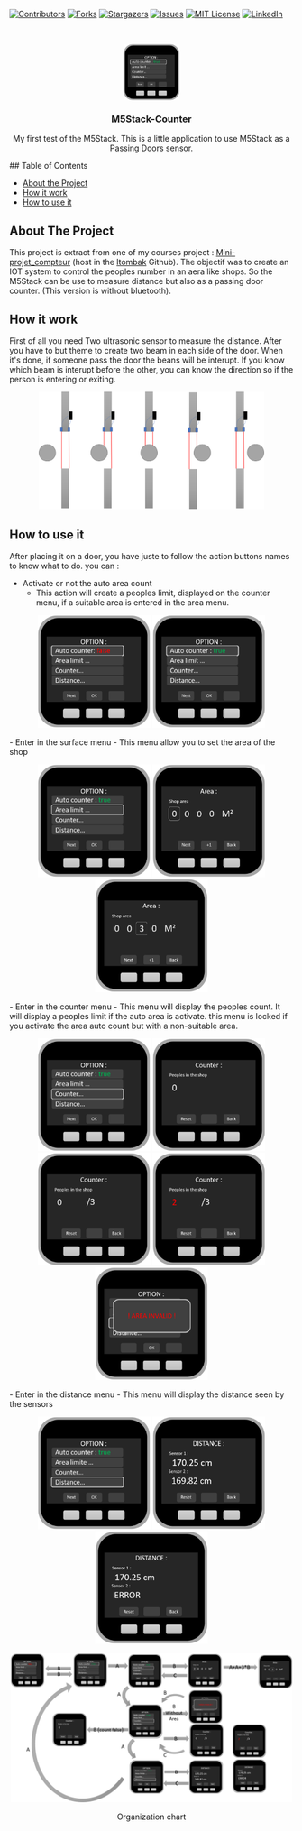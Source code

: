 [![Contributors][contributors-shield]][contributors-url]
[![Forks][forks-shield]][forks-url]
[![Stargazers][stars-shield]][stars-url]
[![Issues][issues-shield]][issues-url]
[![MIT License][license-shield]][license-url]
[![LinkedIn][linkedin-shield]][linkedin-url]

<!-- PROJECT LOGO -->
<br />
<p align="center">
  <a href="url"><img src="https://github.com/JonathanCourtois/M5Stack-Counter/blob/master/Images/M5Stack%20Design/optionTrue.png" align="center" height="100" width="100" ></a>
  
  <h3 align="center">M5Stack-Counter</h3>

  <p align="center">
    My first test of the M5Stack.
    This is a little application to use M5Stack as a Passing Doors sensor.
  </p>
</p>
<!-- TABLE OF CONTENTS -->
## Table of Contents

* [About the Project](#about-the-project)
* [How it work](#how-it-work)
* [How to use it](#how-to-use-it)

<!-- ABOUT THE PROJECT -->
## About The Project

This project is extract from one of my courses project : [Mini-projet_compteur](https://github.com/ltombak/Mini-projet_compteur) (host in the [ltombak](https://github.com/ltombak) Github).
The objectif was to create an IOT system to control the peoples number in an aera like shops.
So the M5Stack can be use to measure distance but also as a passing door counter.
(This version is without bluetooth).

<!-- HOW IT WORK-->
## How it work
First of all you need Two ultrasonic sensor to measure the distance.
After you have to but theme to create two beam in each side of the door.
When it's done, if someone pass the door the beans will be interupt. If you know which beam is interupt before the other, you can know the direction so if the person is entering or exiting.
<p align="center">
  <img width="400" src="https://github.com/JonathanCourtois/M5Stack-Counter/blob/master/Images/M5Stack%20Design/passingDoor.png"/>
</p>

<!-- HOW TO USE IT -->
## How to use it
After placing it on a door, you have juste to follow the action buttons names to know what to do.
you can :
- Activate or not the auto area count 
  - This action will create a peoples limit, displayed on the counter menu, if a suitable area is entered in the area menu.
<p align="center">
  <img width="200" src="https://github.com/JonathanCourtois/M5Stack-Counter/blob/master/Images/M5Stack%20Design/optionFalse.png"/>
  <img width="200" src="https://github.com/JonathanCourtois/M5Stack-Counter/blob/master/Images/M5Stack%20Design/optionTrue.png"/>
</p>
- Enter in the surface menu
  - This menu allow you to set the area of the shop
<p align="center">
  <img width="200" src="https://github.com/JonathanCourtois/M5Stack-Counter/blob/master/Images/M5Stack%20Design/areaLimit.png"/>
  <img width="200" src="https://github.com/JonathanCourtois/M5Stack-Counter/blob/master/Images/M5Stack%20Design/areaMenu0.png"/>
  <img width="200" src="https://github.com/JonathanCourtois/M5Stack-Counter/blob/master/Images/M5Stack%20Design/areaMenu30.png"/>
</p>
- Enter in the counter menu
  - This menu will display the peoples count. It will display a peoples limit if the auto area is activate. this menu is locked if you activate the area auto count but with a non-suitable area.
<p align="center">
  <img width="200" src="https://github.com/JonathanCourtois/M5Stack-Counter/blob/master/Images/M5Stack%20Design/counter.png"/>
  <img width="200" src="https://github.com/JonathanCourtois/M5Stack-Counter/blob/master/Images/M5Stack%20Design/counterWithoutLimit.png"/>
  <img width="200" src="https://github.com/JonathanCourtois/M5Stack-Counter/blob/master/Images/M5Stack%20Design/counterLimit0.png"/>
  <img width="200" src="https://github.com/JonathanCourtois/M5Stack-Counter/blob/master/Images/M5Stack%20Design/counterLimit3.png"/>
  <img width="200" src="https://github.com/JonathanCourtois/M5Stack-Counter/blob/master/Images/M5Stack%20Design/counterPopup.png"/>
</p>
- Enter in the distance menu
  - This menu will display the distance seen by the sensors
<p align="center">
  <img width="200" src="https://github.com/JonathanCourtois/M5Stack-Counter/blob/master/Images/M5Stack%20Design/distance.png"/>
  <img width="200" src="https://github.com/JonathanCourtois/M5Stack-Counter/blob/master/Images/M5Stack%20Design/distanceMenu.png"/>
  <img width="200" src="https://github.com/JonathanCourtois/M5Stack-Counter/blob/master/Images/M5Stack%20Design/distanceMenuError.png"/>
</p>
<p align="center">
  <img width="500" src="https://github.com/JonathanCourtois/M5Stack-Counter/blob/master/Images/M5Stack%20Design/Orga.png"/>
 
</p> 
<p align="center">
  Organization chart
</p>


<!-- MARKDOWN LINKS & IMAGES -->
<!-- https://www.markdownguide.org/basic-syntax/#reference-style-links -->
[contributors-shield]: https://img.shields.io/github/contributors/JonathanCourtois/M5Stack-Counter.svg?style=flat-square
[contributors-url]: https://github.com/JonathanCourtois/M5Stack-Counter/graphs/contributors
[forks-shield]: https://img.shields.io/github/forks/JonathanCourtois/M5Stack-Counter.svg?style=flat-square
[forks-url]: https://github.com/JonathanCourtois/M5Stack-Counter/network/members
[stars-shield]: https://img.shields.io/github/stars/JonathanCourtois/M5Stack-Counter.svg?style=flat-square
[stars-url]: https://github.com/JonathanCourtois/M5Stack-Counter/stargazers
[issues-shield]: https://img.shields.io/github/issues/JonathanCourtois/M5Stack-Counter.svg?style=flat-square
[issues-url]: https://github.com/JonathanCourtois/M5Stack-Counter/issues
[license-shield]: https://img.shields.io/github/license/JonathanCourtois/M5Stack-Counter.svg?style=flat-square
[license-url]: https://github.com/JonathanCourtois/M5Stack-Counter/blob/master/LICENSE
[linkedin-shield]: https://img.shields.io/badge/-LinkedIn-black.svg?style=flat-square&logo=linkedin&colorB=555
[linkedin-url]: https://www.linkedin.com/in/jonathan-courtois
[product-screenshot]: image/Presentation/FirstBuild.PNG
